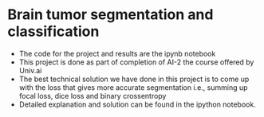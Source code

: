 # Brain tumor segmentation and classification
- The code for the project and results are the ipynb notebook
- This project is done as part of completion of AI-2 the course offered by Univ.ai
- The best technical solution we have done in this project is to come up with the loss that gives more accurate segmentation i.e., summing up focal loss, dice loss and binary crossentropy
- Detailed explanation and solution can be found in the ipython notebook. 
